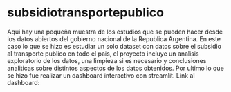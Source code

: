 # subsidiotransportepublico
Aqui hay una pequeña muestra de los estudios que se pueden hacer desde los datos abiertos del gobierno nacional de la Republica Argentina.
En este caso lo que se hizo es estudiar un solo dataset con datos sobre el subsidio al transporte publico en todo el pais, el proyecto incluye un analisis exploratorio de los datos, una limpieza si es necesario y conclusiones analiticas sobre distintos aspectos de los datos obtenidos.
Por ultimo lo que se hizo fue realizar un dashboard interactivo con streamlit.
Link al dashboard:
